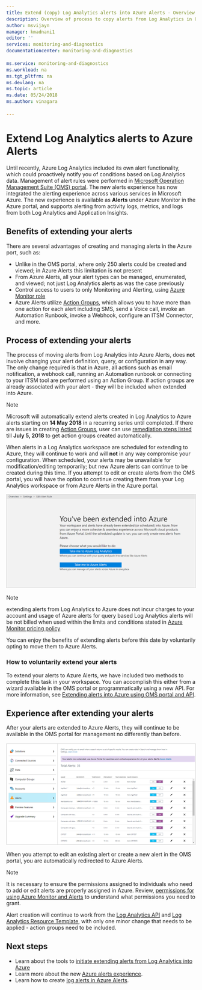 ```yaml
---
title: Extend (copy) Log Analytics alerts into Azure Alerts - Overview | Microsoft Docs
description: Overview of process to copy alerts from Log Analytics in OMS portal into Azure Alerts, with details addressing common customer concerns.
author: msvijayn
manager: kmadnani1
editor: ''
services: monitoring-and-diagnostics
documentationcenter: monitoring-and-diagnostics

ms.service: monitoring-and-diagnostics
ms.workload: na
ms.tgt_pltfrm: na
ms.devlang: na
ms.topic: article
ms.date: 05/24/2018
ms.author: vinagara

---
```

# Extend Log Analytics alerts to Azure Alerts
Until recently, Azure Log Analytics included its own alert functionality, which could proactively notify you of conditions based on Log Analytics data.  Management of alert rules were performed in [Microsoft Operation Management Suite (OMS) portal](../operations-management-suite/operations-management-suite-overview.md). The new alerts experience has now integrated the alerting experience across various services in Microsoft Azure. The new experience is available as **Alerts** under Azure Monitor in the Azure portal, and supports alerting from activity logs, metrics, and logs from both Log Analytics and Application Insights. 

## Benefits of extending your alerts
There are several advantages of creating and managing alerts in the Azure port, such as:

- Unlike in the OMS portal, where only 250 alerts could be created and viewed; in Azure Alerts this limitation is not present
- From Azure Alerts, all your alert types can be managed, enumerated, and viewed; not just Log Analytics alerts as was the case previously
- Control access to users to only Monitoring and Alerting, using [Azure Monitor role](monitoring-roles-permissions-security.md)
- Azure Alerts utilize [Action Groups](monitoring-action-groups.md), which allows you to have more than one action for each alert including SMS, send a Voice call, invoke an Automation Runbook, invoke a Webhook, configure an ITSM Connector, and more. 

## Process of extending your alerts
The process of moving alerts from Log Analytics into Azure Alerts, does **not** involve changing your alert definition, query, or configuration in any way. The only change required is that in Azure, all actions such as email notification, a webhook call, running an Automation runbook or connecting to your ITSM tool are performed using an Action Group. If action groups are already associated with your alert - they will be included when extended into Azure.

> [!NOTE]
> Microsoft will automatically extend alerts created in Log Analytics to Azure alerts starting on **14 May 2018** in a recurring series until completed. If there are issues in creating [Action Groups](monitoring-action-groups.md), user can use [remediation steps listed](monitoring-alerts-extend-tool.md#troubleshooting) till **July 5, 2018** to get action groups created automatically. 
> 

When alerts in a Log Analytics workspace are scheduled for extending to Azure, they will continue to work and will **not** in any way compromise your configuration. When scheduled, your alerts may be unavailable for modification/editing temporarily; but new Azure alerts can continue to be created during this time. If you attempt to edit or create alerts from the OMS portal, you will have the option to continue creating them from your Log Analytics workspace or from Azure Alerts in the Azure portal.

 ![During scheduled period, user action on alerts redirected to Azure](./media/monitor-alerts-extend/ScheduledDirection.png)

> [!NOTE]
> extending alerts from Log Analytics to Azure does not incur charges to your account and usage of Azure alerts for query based Log Analytics alerts will be not billed when used within the limits and conditions stated in [Azure Monitor pricing policy](https://azure.microsoft.com/pricing/details/monitor/)  

You can enjoy the benefits of extending alerts before this date by voluntarily opting to move them to Azure Alerts.

### How to voluntarily extend your alerts
To extend your alerts to Azure Alerts, we have included two methods to complete this task in your workspace.  You can accomplish this either from a wizard available in the OMS portal or programmatically using a new API.  For more information, see [Extending alerts into Azure using OMS portal and API](monitoring-alerts-extend-tool.md).

## Experience after extending your alerts
After your alerts are extended to Azure Alerts, they will continue to be available in the OMS portal for management no differently than before.<br><br> ![OMS Portal listing alerts after being extended to Azure](./media/monitor-alerts-extend/PostExtendList.png)

When you attempt to edit an existing alert or create a new alert in the OMS portal, you are automatically redirected to Azure Alerts.  

> [!NOTE]
> It is necessary to ensure the permissions assigned to individuals who need to add or edit alerts are properly assigned in Azure.  Review, [permissions for using Azure Monitor and Alerts](monitoring-roles-permissions-security.md) to understand what permissions you need to grant.  
> 

Alert creation will continue to work from the [Log Analytics API](../log-analytics/log-analytics-api-alerts.md) and [Log Analytics Resource Template](../monitoring/monitoring-solutions-resources-searches-alerts.md), with only one minor change that needs to be applied  - action groups need to be included.

## Next steps

* Learn about the tools to [initiate extending alerts from Log Analytics into Azure](monitoring-alerts-extend-tool.md)
* Learn more about the new [Azure alerts experience](monitoring-overview-unified-alerts.md).
* Learn how to create [log alerts in Azure Alerts](monitor-alerts-unified-log.md).
